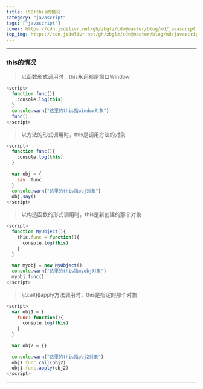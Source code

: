 ```yaml
---
title: (50)this的情况
category: "javascript"
tags: ["javascript"]
cover: https://cdn.jsdelivr.net/gh/zbglz/cdn@master/blog/md/javascript.svg
top_img: https://cdn.jsdelivr.net/gh/zbglz/cdn@master/blog/md/javascript.svg
---
```


***

### this的情况


> 以函数形式调用时，this永远都是窗口Window


```js js
<script>
  function func(){
    console.log(this)
  }
  console.warn("这里的this指window对象")
  func()
</script>
```

> 以方法的形式调用时，this是调用方法的对象


```js js
<script>
  function func(){
    console.log(this)
  }
  
  var obj = {
    say: func
  }
  console.warn("这里的this指obj对象")
  obj.say()
</script>
```

> 以构造函数的形式调用时，this是新创建的那个对象


```js js
<script>
  function MyObject(){
    this.func = function(){
      console.log(this)
    }
  }
  
  var myobj = new MyObject()
  console.warn("这里的this指myobj对象")
  myobj.func()
</script>
```

> 以call和apply方法调用时，this是指定的那个对象


```js js
<script>
  var obj1 = {
    func: function(){
      console.log(this)
    }
  }
  
  var obj2 = {}
  
  console.warn("这里的this指obj2对象")
  obj1.func.call(obj2)
  obj1.func.apply(obj2)
</script>
```


***